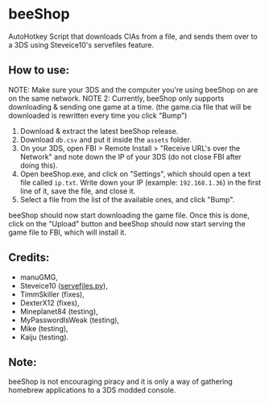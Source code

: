 # beeShop
AutoHotkey Script that downloads CIAs from a file, and sends them over to a 3DS using Steveice10's servefiles feature.

## How to use:

NOTE: Make sure your 3DS and the computer you're using beeShop on are on the same network.
NOTE 2: Currently, beeShop only supports downloading & sending one game at a time. (the game.cia file that will be downloaded is rewritten every time you click "Bump")

1. Download & extract the latest beeShop release.
2. Download `db.csv` and put it inside the `assets` folder.
2. On your 3DS, open FBI > Remote Install > "Receive URL's over the Network" and note down the IP of your 3DS (do not close FBI after doing this).
4. Open beeShop.exe, and click on "Settings", which should open a text file called `ip.txt`. Write down your IP (example: `192.168.1.36`) in the first line of it, save the file, and close it.
5. Select a file from the list of the available ones, and click "Bump".

beeShop should now start downloading the game file. Once this is done, click on the "Upload" button and beeShop should now start serving the game file to FBI, which will install it.

## Credits:
* manuGMG,
* Steveice10 ([servefiles.py](https://github.com/Steveice10/FBI/tree/master/servefiles)),
* TimmSkiller (fixes), 
* DexterX12 (fixes),
* Mineplanet84 (testing),
* MyPasswordIsWeak (testing),
* Mike (testing),
* Kaiju (testing).

## Note:
beeShop is not encouraging piracy and it is only a way of gathering homebrew applications to a 3DS modded console.
